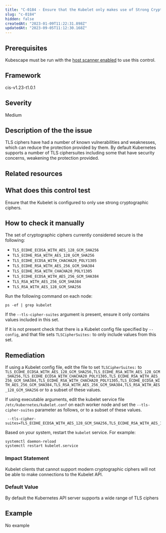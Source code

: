 ```yaml
---
title: "C-0184 - Ensure that the Kubelet only makes use of Strong Cryptographic Ciphers"
slug: "c-0184"
hidden: false
createdAt: "2023-01-09T11:22:31.898Z"
updatedAt: "2023-09-05T11:12:30.168Z"
---
```

## Prerequisites
Kubescape must be run with the [host scanner enabled](/docs/scanning/#the-host-scanner) to use this control.
## Framework
cis-v1.23-t1.0.1
## Severity
Medium
## Description of the the issue
TLS ciphers have had a number of known vulnerabilities and weaknesses, which can reduce the protection provided by them. By default Kubernetes supports a number of TLS ciphersuites including some that have security concerns, weakening the protection provided.
## Related resources

## What does this control test
Ensure that the Kubelet is configured to only use strong cryptographic ciphers.
## How to check it manually
The set of cryptographic ciphers currently considered secure is the following:

 * `TLS_ECDHE_ECDSA_WITH_AES_128_GCM_SHA256`
* `TLS_ECDHE_RSA_WITH_AES_128_GCM_SHA256`
* `TLS_ECDHE_ECDSA_WITH_CHACHA20_POLY1305`
* `TLS_ECDHE_RSA_WITH_AES_256_GCM_SHA384`
* `TLS_ECDHE_RSA_WITH_CHACHA20_POLY1305`
* `TLS_ECDHE_ECDSA_WITH_AES_256_GCM_SHA384`
* `TLS_RSA_WITH_AES_256_GCM_SHA384`
* `TLS_RSA_WITH_AES_128_GCM_SHA256`

 Run the following command on each node:

 
```
ps -ef | grep kubelet

```
 If the `--tls-cipher-suites` argument is present, ensure it only contains values included in this set.

 If it is not present check that there is a Kubelet config file specified by `--config`, and that file sets `TLSCipherSuites:` to only include values from this set.
## Remediation
If using a Kubelet config file, edit the file to set `TLSCipherSuites:` to `TLS_ECDHE_ECDSA_WITH_AES_128_GCM_SHA256,TLS_ECDHE_RSA_WITH_AES_128_GCM_SHA256,TLS_ECDHE_ECDSA_WITH_CHACHA20_POLY1305,TLS_ECDHE_RSA_WITH_AES_256_GCM_SHA384,TLS_ECDHE_RSA_WITH_CHACHA20_POLY1305,TLS_ECDHE_ECDSA_WITH_AES_256_GCM_SHA384,TLS_RSA_WITH_AES_256_GCM_SHA384,TLS_RSA_WITH_AES_128_GCM_SHA256` or to a subset of these values.

 If using executable arguments, edit the kubelet service file `/etc/kubernetes/kubelet.conf` on each worker node and set the `--tls-cipher-suites` parameter as follows, or to a subset of these values.

 
```
 --tls-cipher-suites=TLS_ECDHE_ECDSA_WITH_AES_128_GCM_SHA256,TLS_ECDHE_RSA_WITH_AES_128_GCM_SHA256,TLS_ECDHE_ECDSA_WITH_CHACHA20_POLY1305,TLS_ECDHE_RSA_WITH_AES_256_GCM_SHA384,TLS_ECDHE_RSA_WITH_CHACHA20_POLY1305,TLS_ECDHE_ECDSA_WITH_AES_256_GCM_SHA384,TLS_RSA_WITH_AES_256_GCM_SHA384,TLS_RSA_WITH_AES_128_GCM_SHA256

```
 Based on your system, restart the `kubelet` service. For example:

 
```
systemctl daemon-reload
systemctl restart kubelet.service

```
### Impact Statement
Kubelet clients that cannot support modern cryptographic ciphers will not be able to make connections to the Kubelet API.
### Default Value
By default the Kubernetes API server supports a wide range of TLS ciphers
## Example
No example